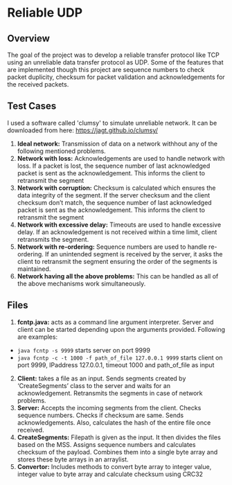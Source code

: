 # Reliable UDP

## Overview

The goal of the project was to develop a reliable transfer protocol like TCP using an unreliable data transfer protocol as UDP. Some of the features that are implemented though this project are sequence numbers to check packet duplicity, checksum for packet validation and acknowledgements for the received packets.

## Test Cases

I used a software called 'clumsy' to simulate unreliable network. It can be downloaded from here: https://jagt.github.io/clumsy/
1. **Ideal network:** Transmission of data on a network withhout any of the following mentioned problems.
2. **Network with loss:** Acknowledgements are used to handle network with loss. If a packet is lost, the sequence number of last acknowledged packet is sent as the acknowledgement. This informs the client to retransmit the segment
3. **Network with corruption:** Checksum is calculated which ensures the data integrity of the segment. If the server checksum and the client checksum don’t match, the sequence number of last acknowledged packet is sent as the acknowledgement. This informs the client to retransmit the segment
4. **Network with excessive delay:** Timeouts are used to handle excessive delay. If an acknowledgement is not received within a time limit, client retransmits the segment.
5. **Network with re-ordering:** Sequence numbers are used to handle re-ordering. If an unintended segment is received by the server, it asks the client to retransmit the segment ensuring the order of the segments is maintained.
6. **Network having all the above problems:** This can be handled as all of the above mechanisms work simultaneously.

## Files

1. **fcntp.java:** acts as a command line argument interpreter. Server and client can be started depending upon the arguments provided. Following are examples:
* `java fcntp -s 9999` starts server on port 9999
* `java fcntp -c -t 1000 -f path_of_file 127.0.0.1 9999` starts client on port 9999, IPaddress 127.0.0.1, timeout 1000 and path_of_file as input

2. **Client:** takes a file as an input. Sends segments created by ‘CreateSegments’ class to the server and waits for an acknowledgement. Retransmits the segments in case of network problems.
3. **Server:** Accepts the incoming segments from the client. Checks sequence numbers. Checks if checksum are same. Sends acknowledgements. Also, calculates the hash of the entire file once received.
4. **CreateSegments:** Filepath is given as the input. It then divides the files based on the MSS. Assigns sequence numbers and calculates checksum of the payload. Combines them into a single byte array and stores these byte arrays in an arraylist.
5. **Convertor:** Includes methods to convert byte array to integer value, integer value to byte array and calculate checksum using CRC32
